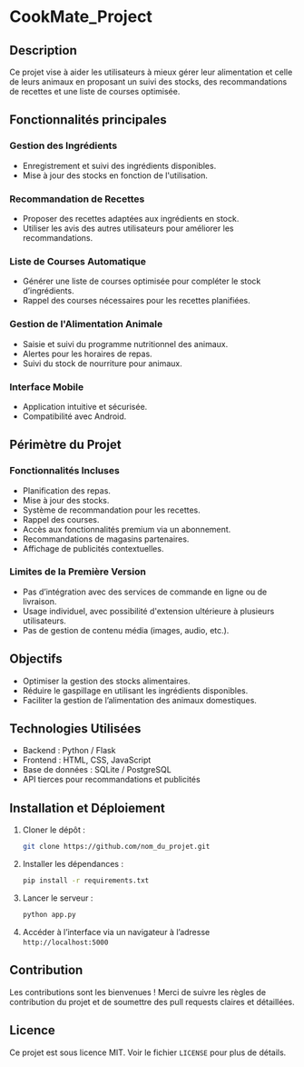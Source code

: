 # CookMate_Project

## Description
Ce projet vise à aider les utilisateurs à mieux gérer leur alimentation et celle de leurs animaux en proposant un suivi des stocks, des recommandations de recettes et une liste de courses optimisée.

## Fonctionnalités principales

### Gestion des Ingrédients
- Enregistrement et suivi des ingrédients disponibles.
- Mise à jour des stocks en fonction de l'utilisation.

### Recommandation de Recettes
- Proposer des recettes adaptées aux ingrédients en stock.
- Utiliser les avis des autres utilisateurs pour améliorer les recommandations.

### Liste de Courses Automatique
- Générer une liste de courses optimisée pour compléter le stock d’ingrédients.
- Rappel des courses nécessaires pour les recettes planifiées.

### Gestion de l'Alimentation Animale
- Saisie et suivi du programme nutritionnel des animaux.
- Alertes pour les horaires de repas.
- Suivi du stock de nourriture pour animaux.

### Interface Mobile
- Application intuitive et sécurisée.
- Compatibilité avec Android.

## Périmètre du Projet

### Fonctionnalités Incluses
- Planification des repas.
- Mise à jour des stocks.
- Système de recommandation pour les recettes.
- Rappel des courses.
- Accès aux fonctionnalités premium via un abonnement.
- Recommandations de magasins partenaires.
- Affichage de publicités contextuelles.

### Limites de la Première Version
- Pas d’intégration avec des services de commande en ligne ou de livraison.
- Usage individuel, avec possibilité d'extension ultérieure à plusieurs utilisateurs.
- Pas de gestion de contenu média (images, audio, etc.).

## Objectifs
- Optimiser la gestion des stocks alimentaires.
- Réduire le gaspillage en utilisant les ingrédients disponibles.
- Faciliter la gestion de l’alimentation des animaux domestiques.

## Technologies Utilisées
- Backend : Python / Flask
- Frontend : HTML, CSS, JavaScript
- Base de données : SQLite / PostgreSQL
- API tierces pour recommandations et publicités

## Installation et Déploiement
1. Cloner le dépôt :
   ```bash
   git clone https://github.com/nom_du_projet.git
   ```
2. Installer les dépendances :
   ```bash
   pip install -r requirements.txt
   ```
3. Lancer le serveur :
   ```bash
   python app.py
   ```
4. Accéder à l’interface via un navigateur à l’adresse `http://localhost:5000`

## Contribution
Les contributions sont les bienvenues ! Merci de suivre les règles de contribution du projet et de soumettre des pull requests claires et détaillées.

## Licence
Ce projet est sous licence MIT. Voir le fichier `LICENSE` pour plus de détails.

